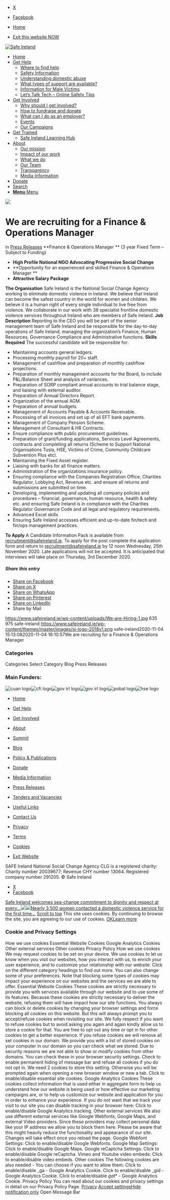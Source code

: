   * [X](https://twitter.com/SAFEIreland "X")
  * [Facebook](https://www.facebook.com/safe.ireland "Facebook")


  * [Home](https://www.safeireland.ie/)
  * [Exit this website NOW](https://www.google.ie/)


[![Safe Ireland](https://www.safeireland.ie/wp-content/themes/master/images/si-logo-2018v1.png)](https://www.safeireland.ie/)
  * [Home](https://www.safeireland.ie/)
  * [Get Help](https://www.safeireland.ie/get-help/)
    * [Where to find help](https://www.safeireland.ie/get-help/where-to-find-help/)
    * [Safety Information](https://www.safeireland.ie/get-help/safety-information/)
    * [Understanding domestic abuse](https://www.safeireland.ie/get-help/understanding-domestic-abuse/)
    * [What types of support are available?](https://www.safeireland.ie/get-help/what-types-of-support-are-available/)
    * [Information for Male Victims](https://www.safeireland.ie/get-help/information-for-male-victims/)
    * [Let’s Talk Tech – Online Safety Tips](https://www.safeireland.ie/lets-talk-tech-online-safety-tips/)
  * [Get Involved](https://www.safeireland.ie/get-involved/)
    * [Why should I get involved?](https://www.safeireland.ie/get-involved/why-should-i-get-involved/)
    * [How to fundraise and donate](https://www.safeireland.ie/get-involved/how-to-fundraise-and-donate/)
    * [What can I do as an employer?](https://www.safeireland.ie/get-involved/what-can-i-do-as-an-employer/)
    * [Events](https://www.safeireland.ie/get-involved/events/)
    * [Our Campaigns](https://www.safeireland.ie/get-involved/our-campaigns/)
  * [Get Trained](https://www.safeireland.ie/job-vacancy-finance-and-operations-manager/)
    * [Safe Ireland Learning Hub](https://www.safeireland.ie/safe-ireland-learning-hub/)
  * [About](https://www.safeireland.ie/about/)
    * [Our mission](https://www.safeireland.ie/about/our-mission/)
    * [Impact of our work](https://www.safeireland.ie/about/impact-of-our-work/)
    * [What we do](https://www.safeireland.ie/about/what-we-do/)
    * [Our Team](https://www.safeireland.ie/about/our-team/)
    * [Transparency](https://www.safeireland.ie/about/transparency/)
    * [Media Information](https://www.safeireland.ie/about/media-information/)
  * [Donate](https://www.safeireland.ie/get-involved/how-to-fundraise-and-donate/)
  * [Search](https://www.safeireland.ie/job-vacancy-finance-and-operations-manager/?s=)
  * [ **Menu** Menu ](https://www.safeireland.ie/job-vacancy-finance-and-operations-manager/)


[![](https://www.safeireland.ie/wp-content/uploads/We-are-Hiring-1-845x500.jpg)](https://www.safeireland.ie/wp-content/uploads/We-are-Hiring-1.jpg "We are Hiring")
# We are recruiting for a Finance & Operations Manager
in [Press Releases](https://www.safeireland.ie/category/press-releases/)
**Finance & Operations Manager **
(3 year Fixed Term – Subject to Funding)
  * **High Profile National NGO Advocating Progressive Social Change**
  * **Opportunity for an experienced and skilled Finance & Operations Manager **
  * **Attractive Salary Package**


**The Organisation**
Safe Ireland is the National Social Change Agency working to eliminate domestic violence in Ireland. We believe that Ireland can become the safest country in the world for women and children. We believe it is a human right of every single individual to live free from violence. We collaborate in our work with 38 specialist frontline domestic violence services throughout Ireland who are members of Safe Ireland.
**Job Description**
Reporting to the CEO you will be part of the senior management team of Safe Ireland and be responsible for the day-to-day operations of Safe Ireland, managing the organization’s Finance, Human Resources, Governance Compliance and Administrative functions.
**Skills Required**
The successful candidate will be responsible for:
  * Maintaining accounts general ledgers.
  * Processing monthly payroll for 20+ staff.
  * Management of cashflow and preparation of monthly cashflow projections.
  * Preparation of monthly management accounts for the Board, to include P&L/Balance Sheet and analysis of variances.
  * Preparation of SORP compliant annual accounts to trial balance stage, and liaising with external auditor.
  * Preparation of Annual Directors Report.
  * Organization of the annual AGM.
  * Preparation of annual budgets.
  * Management of Accounts Payable & Accounts Receivable.
  * Processing of all invoices and set up of all EFT bank payments.
  * Management of Company Pension Scheme.
  * Management of Consultant & HR Contracts.
  * Ensure compliance with public procurement guidelines.
  * Preparation of grant/funding applications, Services Level Agreements, contracts and completing all returns (Scheme to Support National Organisations Tusla, HSE, Victims of Crime, Community Childcare Subvention Plus etc).
  * Maintaining the Fixed Asset register.
  * Liaising with banks for all finance matters.
  * Administration of the organizations insurance policy.
  * Ensuring compliance with the Companies Registration Office, Charities Regulator, Lobbying Act, Revenue etc. and ensure all returns and submissions are submitted on time.
  * Developing, implementing and updating all company policies and procedures – financial, governance, human resource, health & safety etc. and ensuring Safe Ireland is in compliance with the Charities Regulator Governance Code and all legal and regulatory requirements.
  * Advanced Excel skills
  * Ensuring Safe Ireland accesses efficient and up-to-date fin/tech and fin/ops management practices.


**To Apply**
A Candidate Information Pack is available from recruitment@safeireland.ie. To apply for the post complete the application form and return to recruitment@safeireland.ie by 12 noon Wednesday, 25th November 2020. Late applications will not be accepted. It is anticipated that interviews will take place on Thursday, 3rd December 2020.
##### Share this entry
  * [Share on Facebook](https://www.facebook.com/sharer.php?u=https://www.safeireland.ie/job-vacancy-finance-and-operations-manager/&t=We%20are%20recruiting%20for%20a%20Finance%20%26%20Operations%20Manager)
  * [Share on X](https://twitter.com/share?text=We%20are%20recruiting%20for%20a%20Finance%20%26%20Operations%20Manager&url=https://www.safeireland.ie/?p=8201)
  * [Share on WhatsApp](https://api.whatsapp.com/send?text=https://www.safeireland.ie/job-vacancy-finance-and-operations-manager/)
  * [Share on Pinterest](https://pinterest.com/pin/create/button/?url=https%3A%2F%2Fwww.safeireland.ie%2Fjob-vacancy-finance-and-operations-manager%2F&description=We%20are%20recruiting%20for%20a%20Finance%20%26%20Operations%20Manager&media=https%3A%2F%2Fwww.safeireland.ie%2Fwp-content%2Fuploads%2FWe-are-Hiring-1-705x459.jpg)
  * [Share on LinkedIn](https://linkedin.com/shareArticle?mini=true&title=We%20are%20recruiting%20for%20a%20Finance%20%26%20Operations%20Manager&url=https://www.safeireland.ie/job-vacancy-finance-and-operations-manager/)
  * Share by Mail


https://www.safeireland.ie/wp-content/uploads/We-are-Hiring-1.jpg 635 975 safe-ireland https://www.safeireland.ie/wp-content/themes/master/images/si-logo-2018v1.png safe-ireland2020-11-04 15:13:082020-11-04 16:10:57We are recruiting for a Finance & Operations Manager
### Categories
Categories Select Category Blog Press Releases
### Main Funders:
![cuan logo](https://www.safeireland.ie/wp-content/uploads/logo-cuan.png)![cfi logo](https://www.safeireland.ie/wp-content/uploads/logo-cfi.png)![gov irl logo](https://www.safeireland.ie/wp-content/uploads/logo-goi2.png)![gov irl logo](https://www.safeireland.ie/wp-content/uploads/logo-doj.png)![pobal logo](https://www.safeireland.ie/wp-content/uploads/logo-pobal.png)![hse logo](https://www.safeireland.ie/wp-content/uploads/logo-hse.png)
  * [Home](https://www.safeireland.ie/)
  * [Get Help](https://www.safeireland.ie/get-help/)
  * [Get Involved](https://www.safeireland.ie/get-involved/)
  * [About](https://www.safeireland.ie/about/)
  * [Summit](https://www.safeireland.ie/?page_id=3620)
  * [Blog](https://www.safeireland.ie/blog/)


  * [Policy & Publications](https://www.safeireland.ie/policy-publications/)
  * [Donate](https://www.safeireland.ie/get-involved/how-to-fundraise-and-donate/)
  * [Media Information](https://www.safeireland.ie/about/media-information/)
  * [Press Releases](https://www.safeireland.ie/about/media-information/press-releases/)
  * [Tenders and Vacancies](https://www.safeireland.ie/tenders-and-vacancies/)
  * [Useful Links](https://www.safeireland.ie/links/)


  * [Contact Us](https://www.safeireland.ie/contact-us/)
  * [Privacy](https://www.safeireland.ie/privacy/)
  * [Terms](https://www.safeireland.ie/terms/)
  * [Cookies](https://www.safeireland.ie/cookies/)
  * [Exit Website](https://www.google.ie)


SAFE Ireland National Social Change Agency CLG is a registered charity: Charity number 20039677; Revenue CHY number 13064. Registered company number 291205.
© Safe Ireland 
  * [X](https://twitter.com/SAFEIreland "X")
  * [Facebook](https://www.facebook.com/safe.ireland "Facebook")


[Safe Ireland welcomes sea-change commitment to dignity and respect at every...![](https://www.safeireland.ie/wp-content/uploads/shutterstock_1146185018-80x80.jpg)](https://www.safeireland.ie/safe-ireland-welcomes-sea-change-commitment-to-dignity-and-respect-at-every-stage-in-new-victims-of-sexual-violence-strategy/)[![](https://www.safeireland.ie/wp-content/uploads/Untitled-design-13-80x80.jpg)Nearly 3,500 women contacted a domestic violence service for the first time...](https://www.safeireland.ie/nearly-3500-women-contacted-a-domestic-violence-service-for-the-first-time-during-initial-lockdown-new-safe-ireland-report-on-covid-19/)
[Scroll to top](https://www.safeireland.ie/job-vacancy-finance-and-operations-manager/#top "Scroll to top")
This site uses cookies. By continuing to browse the site, you are agreeing to our use of cookies.
[OK](https://www.safeireland.ie/job-vacancy-finance-and-operations-manager/)[Learn more](https://www.safeireland.ie/job-vacancy-finance-and-operations-manager/)
### Cookie and Privacy Settings
How we use cookies
Essential Website Cookies
Google Analytics Cookies
Other external services
Other cookies
Privacy Policy
How we use cookies
We may request cookies to be set on your device. We use cookies to let us know when you visit our websites, how you interact with us, to enrich your user experience, and to customize your relationship with our website. 
Click on the different category headings to find out more. You can also change some of your preferences. Note that blocking some types of cookies may impact your experience on our websites and the services we are able to offer.
Essential Website Cookies
These cookies are strictly necessary to provide you with services available through our website and to use some of its features.
Because these cookies are strictly necessary to deliver the website, refusing them will have impact how our site functions. You always can block or delete cookies by changing your browser settings and force blocking all cookies on this website. But this will always prompt you to accept/refuse cookies when revisiting our site.
We fully respect if you want to refuse cookies but to avoid asking you again and again kindly allow us to store a cookie for that. You are free to opt out any time or opt in for other cookies to get a better experience. If you refuse cookies we will remove all set cookies in our domain.
We provide you with a list of stored cookies on your computer in our domain so you can check what we stored. Due to security reasons we are not able to show or modify cookies from other domains. You can check these in your browser security settings.
Check to enable permanent hiding of message bar and refuse all cookies if you do not opt in. We need 2 cookies to store this setting. Otherwise you will be prompted again when opening a new browser window or new a tab.
Click to enable/disable essential site cookies.
Google Analytics Cookies
These cookies collect information that is used either in aggregate form to help us understand how our website is being used or how effective our marketing campaigns are, or to help us customize our website and application for you in order to enhance your experience.
If you do not want that we track your visit to our site you can disable tracking in your browser here:
Click to enable/disable Google Analytics tracking.
Other external services
We also use different external services like Google Webfonts, Google Maps, and external Video providers. Since these providers may collect personal data like your IP address we allow you to block them here. Please be aware that this might heavily reduce the functionality and appearance of our site. Changes will take effect once you reload the page.
Google Webfont Settings:
Click to enable/disable Google Webfonts.
Google Map Settings:
Click to enable/disable Google Maps.
Google reCaptcha Settings:
Click to enable/disable Google reCaptcha.
Vimeo and Youtube video embeds:
Click to enable/disable video embeds.
Other cookies
The following cookies are also needed - You can choose if you want to allow them:
Click to enable/disable _ga - Google Analytics Cookie.
Click to enable/disable _gid - Google Analytics Cookie.
Click to enable/disable _gat_* - Google Analytics Cookie.
Privacy Policy
You can read about our cookies and privacy settings in detail on our Privacy Policy Page. 
[Privacy](https://www.safeireland.ie/privacy/)
[Accept settings](https://www.safeireland.ie/job-vacancy-finance-and-operations-manager/ "Allow to use cookies, you always can modify used cookies and services")[Hide notification only](https://www.safeireland.ie/job-vacancy-finance-and-operations-manager/ "Do not allow to use cookies or services - some functionality on our site might not work as expected.")
Open Message Bar
